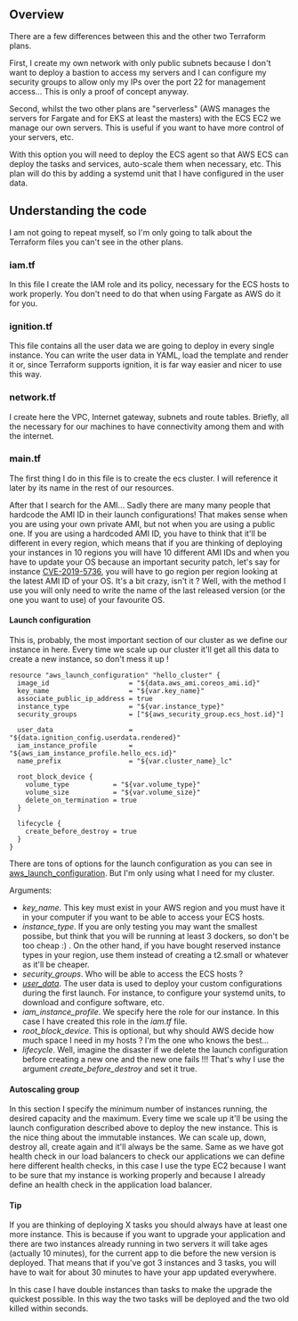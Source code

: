 ## Overview
There are a few differences between this and the other two Terraform plans.

First, I create my own network with only public subnets because I don't want to deploy a bastion to access my servers and I can configure my security groups to allow only my IPs over the port 22 for management access... This is only a proof of concept anyway.

Second, whilst the two other plans are "serverless" (AWS manages the servers for Fargate and for EKS at least the masters) with the ECS EC2 we manage our own servers. This is useful if you want to have more control of your servers, etc.

With this option you will need to deploy the ECS agent so that AWS ECS can deploy the tasks and services, auto-scale them when necessary, etc. This plan will do this by adding a systemd unit that I have configured in the user data.

## Understanding the code
I am not going to repeat myself, so I'm only going to talk about the Terraform files you can't see in the other plans.

### iam.tf
In this file I create the IAM role and its policy, necessary for the ECS hosts to work properly. You don't need to do that when using Fargate as AWS do it for you.

### ignition.tf
This file contains all the user data we are going to deploy in every single instance. You can write the user data in YAML, load the template and render it or, since Terraform supports ignition, it is far way easier and nicer to use this way.

### network.tf
I create here the VPC, Internet gateway, subnets and route tables. Briefly, all the necessary for our machines to have connectivity among them and with the internet.

### main.tf
The first thing I do in this file is to create the ecs cluster. I will reference it later by its name in the rest of our resources.

After that I search for the AMI... Sadly there are many many people that hardcode the AMI ID in their launch configurations! That makes sense when you are using your own private AMI, but not when you are using a public one. If you are using a hardcoded AMI ID, you have to think that it'll be different in every region, which means that if you are thinking of deploying your instances in 10 regions you will have 10 different AMI IDs and when you have to update your OS because an important security patch, let's say for instance [CVE-2019-5736](https://www.openwall.com/lists/oss-security/2019/02/11/2), you will have to go region per region looking at the latest AMI ID of your OS. It's a bit crazy, isn't it ?
Well, with the method I use you will only need to write the name of the last released version (or the one you want to use) of your favourite OS.

#### Launch configuration
This is, probably, the most important section of our cluster as we define our instance in here. Every time we scale up our cluster it'll get all this data to create a new instance, so don't mess it up !

```hcl
resource "aws_launch_configuration" "hello_cluster" {
  image_id                    = "${data.aws_ami.coreos_ami.id}"
  key_name                    = "${var.key_name}"
  associate_public_ip_address = true
  instance_type               = "${var.instance_type}"
  security_groups             = ["${aws_security_group.ecs_host.id}"]

  user_data                   = "${data.ignition_config.userdata.rendered}"
  iam_instance_profile        = "${aws_iam_instance_profile.hello_ecs.id}"
  name_prefix                 = "${var.cluster_name}_lc"

  root_block_device {
    volume_type           = "${var.volume_type}"
    volume_size           = "${var.volume_size}"
    delete_on_termination = true
  }

  lifecycle {
    create_before_destroy = true
  }
}
```

There are tons of options for the launch configuration as you can see in [aws_launch_configuration](https://www.terraform.io/docs/providers/aws/r/launch_configuration.html). But I'm only using what I need for my cluster.

Arguments:
* *key_name*. This key must exist in your AWS region and you must have it in your computer if you want to be able to access your ECS hosts.
* *instance_type*. If you are only testing you may want the smallest possibe, but think that you will be running at least 3 dockers, so don't be too cheap :) . On the other hand, if you have bought reserved instance types in your region, use them instead of creating a t2.small or whatever as it'll be cheaper.
* *security_groups*. Who will be able to access the ECS hosts ?
* *[user_data](https://docs.aws.amazon.com/AWSEC2/latest/UserGuide/user-data.html)*. The user data is used to deploy your custom configurations during the first launch. For instance, to configure your systemd units, to download and configure software, etc.
* *iam_instance_profile*. We specify here the role for our instance. In this case I have created this role in the *iam.tf* file.
* *root_block_device*. This is optional, but why should AWS decide how much space I need in my hosts ? I'm the one who knows the best...
* *lifecycle*. Well, imagine the disaster if we delete the launch configuration before creating a new one and the new one fails !!! That's why I use the argument *create_before_destroy* and set it true.


#### Autoscaling group
In this section I specify the minimum number of instances running, the desired capacity and the maximum. Every time we scale up it'll be using the launch configuration described above to deploy the new instance.
This is the nice thing about the immutable instances. We can scale up, down, destroy all, create again and it'll always be the same.
Same as we have got health check in our load balancers to check our applications we can define here different health checks, in this case I use the type EC2 because I want to be sure that my instance is working properly and because I already define an health check in the application load balancer.

#### Tip
If you are thinking of deploying X tasks you should always have at least one more instance. This is because if you want to upgrade your application and there are two instances already running in two servers it will take ages (actually 10 minutes), for the current app to die before the new version is deployed. That means that if you've got 3 instances and 3 tasks, you will have to wait for about 30 minutes to have your app updated everywhere.

In this case I have double instances than tasks to make the upgrade the quickest possible. In this way the two tasks will be deployed and the two old killed within seconds.

